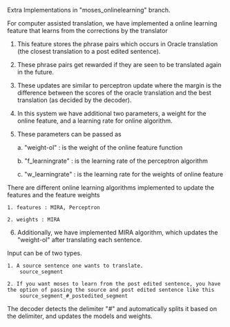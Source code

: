 
Extra Implementations in "moses_onlinelearning" branch. 

For computer assisted translation, we have implemented a online learning feature that learns from the corrections by the translator

1. This feature stores the phrase pairs which occurs in Oracle translation (the closest translation to a post edited sentence).
2. These phrase pairs get rewarded if they are seen to be translated again in the future.
3. These updates are similar to perceptron update where the margin is the difference between the scores of the oracle translation and the best translation (as decided by the decoder).
4. In this system we have additional two parameters, a weight for the online feature, and a learning rate
for online algorithm. 
5. These parameters can be passed as

	a. "weight-ol" : is the weight of the online feature function
	
	b. "f_learningrate" : is the learning rate of the perceptron algorithm

	c. "w_learningrate" : is the learning rate for the weights of online feature

There are different online learning algorithms implemented to update the features and the feature weights

	1. features : MIRA, Perceptron 

	2. weights : MIRA

6. Additionally, we have implemented MIRA algorithm, which updates the "weight-ol" after translating each sentence. 

Input can be of two types.

	1. A source sentence one wants to translate. 
		source_segment

	2. If you want moses to learn from the post edited sentence, you have the option of passing the source and post edited sentence like this
		source_segment_#_postedited_segment

The decoder detects the delimiter "_#_" and automatically splits it based on the delimiter, and updates the models and weights.

